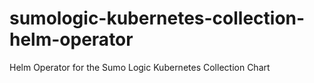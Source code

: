 # sumologic-kubernetes-collection-helm-operator
Helm Operator for the Sumo Logic Kubernetes Collection Chart
